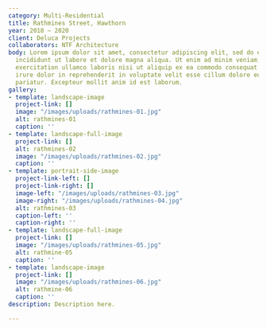 ```yaml
---
category: Multi-Residential
title: Rathmines Street, Hawthorn
year: 2018 — 2020
client: Deluca Projects
collaborators: NTF Architecture
body: Lorem ipsum dolor sit amet, consectetur adipiscing elit, sed do eiusmod tempor
  incididunt ut labore et dolore magna aliqua. Ut enim ad minim veniam, quis nostrud
  exercitation ullamco laboris nisi ut aliquip ex ea commodo consequat. Duis aute
  irure dolor in reprehenderit in voluptate velit esse cillum dolore eu fugiat nulla
  pariatur. Excepteur mollit anim id est laborum.
gallery:
- template: landscape-image
  project-link: []
  image: "/images/uploads/rathmines-01.jpg"
  alt: rathmines-01
  caption: ''
- template: landscape-full-image
  project-link: []
  alt: rathmines-02
  image: "/images/uploads/rathmines-02.jpg"
  caption: ''
- template: portrait-side-image
  project-link-left: []
  project-link-right: []
  image-left: "/images/uploads/rathmines-03.jpg"
  image-right: "/images/uploads/rathmines-04.jpg"
  alt: rathmines-03
  caption-left: ''
  caption-right: ''
- template: landscape-full-image
  project-link: []
  image: "/images/uploads/rathmines-05.jpg"
  alt: rathmine-05
  caption: ''
- template: landscape-image
  project-link: []
  image: "/images/uploads/rathmines-06.jpg"
  alt: rathmine-06
  caption: ''
description: Description here.

---
```

